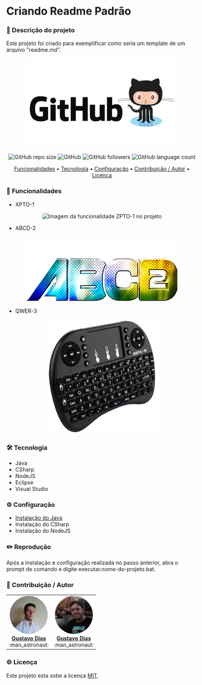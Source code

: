 # Criando Readme Padrão

### :book: Descrição do projeto
Este projeto foi criado para exemplificar como seria um template de um arquivo "readme.md".

<p align="center">
	<img alt="Logo do github" src="https://raw.githubusercontent.com/gpd38/curiosidadeCriandoReadmePadrao/master/img/logo.jpg"/>
</p>

<p align="center">
	<img alt="GitHub repo size" src="https://img.shields.io/github/repo-size/gpd38/curiosidadeCriandoReadmePadrao">
	<img alt="GitHub" src="https://img.shields.io/github/license/gpd38/curiosidadeCriandoReadmePadrao">
	<img alt="GitHub followers" src="https://img.shields.io/github/followers/gpd38?style=social">
	<img alt="GitHub language count" src="https://img.shields.io/github/languages/count/gpd38/curiosidadeCriandoReadmePadrao">
</p>

<p align="center">
	<a href="#Funcionalidades">Funcionalidades</a> •
	<a href="#Tecnologia">Tecnologia</a> •
	<a href="#Configuração">Configuração</a> •
	<a href="#Contribuição / Autor">Contribuição / Autor</a> •
	<a href="#Licença">Licença</a>
</p>

### :rocket: Funcionalidades

* XPTO-1
<p align="center">
	<img alt="Imagem da funcionalidade ZPTO-1 no projeto" src="https://raw.githubusercontent.com/gpd38/curiosidadeCriandoReadmePadrao/master/img/apto-1.jpg"/>
</p>

* ABCD-2
<p align="center">
	<img alt="Imagem da funcionalidade ABCD-2 no projeto" src="https://raw.githubusercontent.com/gpd38/curiosidadeCriandoReadmePadrao/master/img/abcd-2.jpg"/>
</p>

* QWER-3
<p align="center">
	<img alt="Imagem da funcionalidade QWER-3 no projeto" src="https://raw.githubusercontent.com/gpd38/curiosidadeCriandoReadmePadrao/master/img/qwer-3.jpg"/>
</p>

### :hammer_and_wrench: Tecnologia

* Java
* CSharp
* NodeJS
* Eclipse
* Visual Studio

### :gear: Configuração

* [Instalação do Java](#)
* Instalação do CSharp
* Instalação do NodeJS

### :pencil2: Reprodução

Após a instalação e configuração realizada no passo anterior, abra o prompt de comando e digite executar.nome-do-projeto.bat.

### :man: Contribuição / Autor

<table>
	<tr>
	    <td align="center">
	    	<a href="https://www.linkedin.com/in/gustavopereiradias">
	    		<img style="border-radius: 50%;" src="https://raw.githubusercontent.com/gpd38/curiosidadeCriandoReadmePadrao/master/img/user1.jpg" width="100px;" alt="Fotografia do autor Gustavo Dias"/>
	    		<br /><b>Gustavo Dias</b>
	    	</a>
	    	<br />
	    	:man_astronaut:
	    </td>
	    <td align="center">
	    	<a href="https://www.linkedin.com/in/gustavopereiradias">
	    		<img style="border-radius: 50%;" src="https://raw.githubusercontent.com/gpd38/curiosidadeCriandoReadmePadrao/master/img/user2.jpg" width="100px;" alt="Fotografia do autor Gustavo Dias"/>
	    		<br /><b>Gustavo Dias</b>
	    	</a>
	    	<br />
	    	:man_astronaut:
	    </td>
	</tr>
</table>

### :copyright: Licença

Este projeto esta sobe a licença [MIT](./LICENSE).